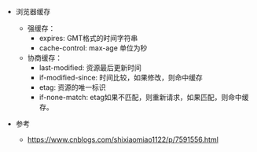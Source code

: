- 浏览器缓存
    - 强缓存：
        - expires: GMT格式的时间字符串 
        - cache-control: max-age 单位为秒
    - 协商缓存： 
        - last-modified: 资源最后更新时间
        - if-modified-since: 时间比较，如果修改，则命中缓存
        - etag: 资源的唯一标识
        - if-none-match: etag如果不匹配，则重新请求，如果匹配，则命中缓存。

- 参考
    - https://www.cnblogs.com/shixiaomiao1122/p/7591556.html